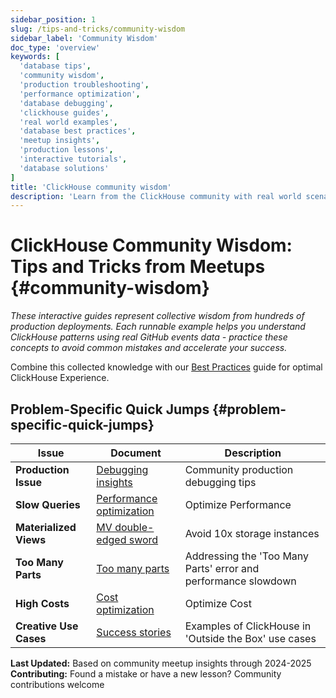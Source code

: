 ```yaml
---
sidebar_position: 1
slug: /tips-and-tricks/community-wisdom
sidebar_label: 'Community Wisdom'
doc_type: 'overview'
keywords: [
  'database tips',
  'community wisdom',
  'production troubleshooting',
  'performance optimization',
  'database debugging',
  'clickhouse guides',
  'real world examples',
  'database best practices',
  'meetup insights',
  'production lessons',
  'interactive tutorials',
  'database solutions'
]
title: 'ClickHouse community wisdom'
description: 'Learn from the ClickHouse community with real world scenarios and lessons learned'
---
```


# ClickHouse Community Wisdom: Tips and Tricks from Meetups {#community-wisdom}

*These interactive guides represent collective wisdom from hundreds of production deployments. Each runnable example helps you understand ClickHouse patterns using real GitHub events data - practice these concepts to avoid common mistakes and accelerate your success.*

Combine this collected knowledge with our [Best Practices](/best-practices) guide for optimal ClickHouse Experience.

## Problem-Specific Quick Jumps {#problem-specific-quick-jumps}

| Issue | Document | Description |
|-------|---------|-------------|
| **Production Issue**   | [Debugging insights](./debugging-insights.md) | Community production debugging tips |
| **Slow Queries**       | [Performance optimization](./performance-optimization.md) | Optimize Performance |
| **Materialized Views** | [MV double-edged sword](./materialized-views.md) | Avoid 10x storage instances |
| **Too Many Parts**     | [Too many parts](./too-many-parts.md) | Addressing the 'Too Many Parts' error and performance slowdown |
| **High Costs**         | [Cost optimization](./cost-optimization.md) | Optimize Cost |
| **Creative Use Cases**  | [Success stories](./creative-usecases.md) | Examples of ClickHouse in 'Outside the Box' use cases |

**Last Updated:** Based on community meetup insights through 2024-2025  
**Contributing:** Found a mistake or have a new lesson? Community contributions welcome
